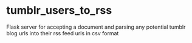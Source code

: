 # tumblr_users_to_rss
Flask server for accepting a document and parsing any potential tumblr blog urls into their rss feed urls in csv format
